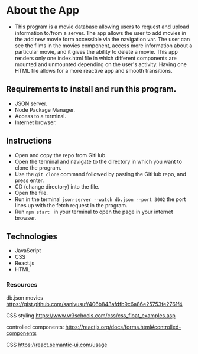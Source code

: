 # About the App
- This program is a movie database allowing users to request and upload information to/from a server. The app allows the user to add movies in the add new movie form accessible via the navigation var. The user can see the films in the movies component, access more information about a particular movie, and it gives the ability to delete a movie. This app renders only one index.html file in which different components are mounted and unmounted depending on the user's activity. Having one HTML file allows for a more reactive app and smooth transitions. 

## Requirements to install and run this program.
- JSON server.
- Node Package Manager. 
- Access to a terminal. 
- Internet browser. 

## Instructions
- Open and copy the repo from GitHub.
- Open the terminal and navigate to the directory in which you want to clone the program.
- Use the `git clone` command followed by pasting the GitHub repo, and press enter.
- CD (change directory) into the file.
- Open the file.
- Run in the terminal `json-server --watch db.json --port 3002` the port lines up with the fetch request in the program. 
- Run  `npm start ` in your terminal to open the page in your internet browser.

## Technologies
- JavaScript 
- CSS
- React.js
- HTML

### Resources #

db.json movies 
https://gist.github.com/saniyusuf/406b843afdfb9c6a86e25753fe2761f4

CSS styling 
https://www.w3schools.com/css/css_float_examples.asp

controlled components:
https://reactjs.org/docs/forms.html#controlled-components

CSS
https://react.semantic-ui.com/usage
